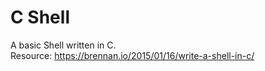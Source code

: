 # C Shell  
A basic Shell written in C.  
Resource: https://brennan.io/2015/01/16/write-a-shell-in-c/